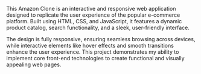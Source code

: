 This Amazon Clone is an interactive and responsive web application designed to replicate the user experience of the popular e-commerce platform. Built using HTML, CSS, and JavaScript, it features a dynamic product catalog, search functionality, and a sleek, user-friendly interface.

The design is fully responsive, ensuring seamless browsing across devices, while interactive elements like hover effects and smooth transitions enhance the user experience. This project demonstrates my ability to implement core front-end technologies to create functional and visually appealing web pages.
